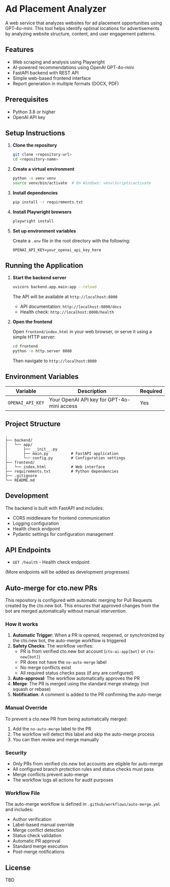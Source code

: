# Ad Placement Analyzer

A web service that analyzes websites for ad placement opportunities using GPT-4o-mini. This tool helps identify optimal locations for advertisements by analyzing website structure, content, and user engagement patterns.

## Features

- Web scraping and analysis using Playwright
- AI-powered recommendations using OpenAI GPT-4o-mini
- FastAPI backend with REST API
- Simple web-based frontend interface
- Report generation in multiple formats (DOCX, PDF)

## Prerequisites

- Python 3.8 or higher
- OpenAI API key

## Setup Instructions

1. **Clone the repository**
   ```bash
   git clone <repository-url>
   cd <repository-name>
   ```

2. **Create a virtual environment**
   ```bash
   python -m venv venv
   source venv/bin/activate  # On Windows: venv\Scripts\activate
   ```

3. **Install dependencies**
   ```bash
   pip install -r requirements.txt
   ```

4. **Install Playwright browsers**
   ```bash
   playwright install
   ```

5. **Set up environment variables**
   
   Create a `.env` file in the root directory with the following:
   ```
   OPENAI_API_KEY=your_openai_api_key_here
   ```

## Running the Application

1. **Start the backend server**
   ```bash
   uvicorn backend.app.main:app --reload
   ```

   The API will be available at `http://localhost:8000`
   - API documentation: `http://localhost:8000/docs`
   - Health check: `http://localhost:8000/health`

2. **Open the frontend**
   
   Open `frontend/index.html` in your web browser, or serve it using a simple HTTP server:
   ```bash
   cd frontend
   python -m http.server 8080
   ```
   Then navigate to `http://localhost:8080`

## Environment Variables

| Variable | Description | Required |
|----------|-------------|----------|
| `OPENAI_API_KEY` | Your OpenAI API key for GPT-4o-mini access | Yes |

## Project Structure

```
.
├── backend/
│   └── app/
│       ├── __init__.py
│       ├── main.py          # FastAPI application
│       └── config.py        # Configuration settings
├── frontend/
│   └── index.html           # Web interface
├── requirements.txt         # Python dependencies
├── .gitignore
└── README.md
```

## Development

The backend is built with FastAPI and includes:
- CORS middleware for frontend communication
- Logging configuration
- Health check endpoint
- Pydantic settings for configuration management

## API Endpoints

- `GET /health` - Health check endpoint

(More endpoints will be added as development progresses)

## Auto-merge for cto.new PRs

This repository is configured with automatic merging for Pull Requests created by the cto.new bot. This ensures that approved changes from the bot are merged automatically without manual intervention.

### How it works

1. **Automatic Trigger**: When a PR is opened, reopened, or synchronized by the cto.new bot, the auto-merge workflow is triggered
2. **Safety Checks**: The workflow verifies:
   - PR is from verified cto.new bot account (`cto-ai-app[bot]` or `cto-new[bot]`)
   - PR does not have the `no-auto-merge` label
   - No merge conflicts exist
   - All required status checks pass (if any are configured)
3. **Auto-approval**: The workflow automatically approves the PR
4. **Merge**: The PR is merged using the standard merge strategy (not squash or rebase)
5. **Notification**: A comment is added to the PR confirming the auto-merge

### Manual Override

To prevent a cto.new PR from being automatically merged:

1. Add the `no-auto-merge` label to the PR
2. The workflow will detect this label and skip the auto-merge process
3. You can then review and merge manually

### Security

- Only PRs from verified cto.new bot accounts are eligible for auto-merge
- All configured branch protection rules and status checks must pass
- Merge conflicts prevent auto-merge
- The workflow logs all actions for audit purposes

### Workflow File

The auto-merge workflow is defined in `.github/workflows/auto-merge.yml` and includes:

- Author verification
- Label-based manual override
- Merge conflict detection
- Status check validation
- Automatic PR approval
- Standard merge execution
- Post-merge notifications

## License

TBD
